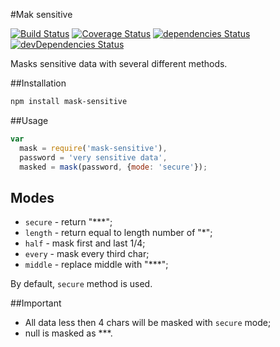 #Mak sensitive

[![Build Status](https://travis-ci.org/jehy/mask-sensitive.svg?branch=master)](https://travis-ci.org/jehy/mask-sensitive)
[![Coverage Status](https://coveralls.io/repos/github/jehy/mask-sensitive/badge.svg?branch=master)](https://coveralls.io/github/jehy/mask-sensitive?branch=master)
[![dependencies Status](https://david-dm.org/jehy/mask-sensitive/status.svg)](https://david-dm.org/jehy/mask-sensitive)
[![devDependencies Status](https://david-dm.org/jehy/mask-sensitive/dev-status.svg)](https://david-dm.org/jehy/mask-sensitive?type=dev)

Masks sensitive data with several different methods.

##Installation
```bash
npm install mask-sensitive
```

##Usage
```js
var
  mask = require('mask-sensitive'),
  password = 'very sensitive data',
  masked = mask(password, {mode: 'secure'});
```
## Modes

* `secure` - return "***";
* `length` - return equal to length number of "*";
* `half` - mask first and last 1/4;
* `every` - mask every third char;
* `middle` - replace middle with "***";

By default, `secure` method is used.

##Important
* All data less then 4 chars will be masked with `secure` mode;
* null is masked as ***.